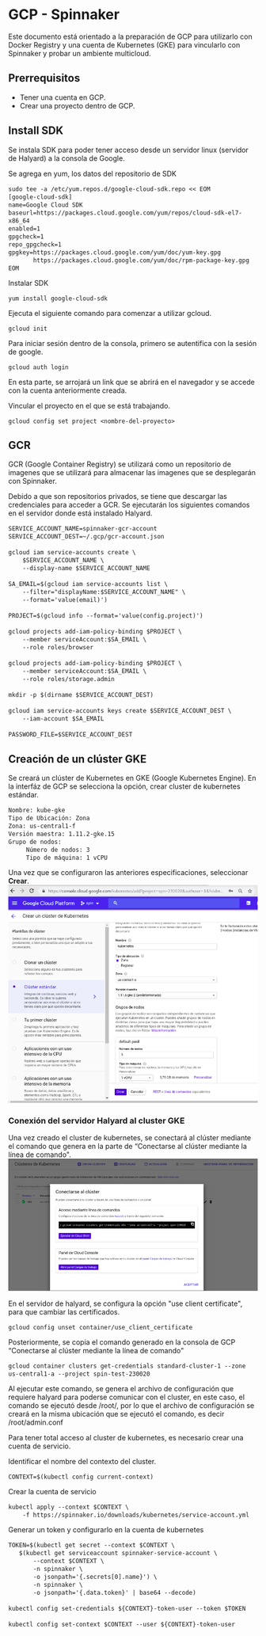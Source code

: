 # GCP  - Spinnaker

Este documento está orientado a la preparación de GCP para utilizarlo con Docker Registry y una cuenta de Kubernetes (GKE) para vincularlo con Spinnaker y probar un ambiente multicloud.

## Prerrequisitos 
- Tener una cuenta en GCP.
- Crear una proyecto dentro de GCP.

## Install SDK 
Se instala SDK para poder tener acceso desde un servidor linux (servidor de Halyard) a la consola de Google.

Se agrega en yum, los datos del repositorio de SDK
```
sudo tee -a /etc/yum.repos.d/google-cloud-sdk.repo << EOM
[google-cloud-sdk]
name=Google Cloud SDK
baseurl=https://packages.cloud.google.com/yum/repos/cloud-sdk-el7-x86_64
enabled=1
gpgcheck=1
repo_gpgcheck=1
gpgkey=https://packages.cloud.google.com/yum/doc/yum-key.gpg
       https://packages.cloud.google.com/yum/doc/rpm-package-key.gpg
EOM     
```
Instalar SDK
```
yum install google-cloud-sdk 
```
Ejecuta el siguiente comando para comenzar a utilizar gcloud. 
```
gcloud init   
```
Para iniciar sesión dentro de la consola, primero se autentifica con la sesión de google. 
```
gcloud auth login    
```
En esta parte, se arrojará un link que se abrirá en el navegador y se accede con la cuenta anteriormente creada. 

Vincular el proyecto en el que se está trabajando.
```
gcloud config set project <nombre-del-proyecto>
```
## GCR 

GCR (Google Container Registry) se utilizará como un repositorio de imagenes que se utilizará para almacenar las imagenes que se desplegarán con Spinnaker. 

Debido a que son repositorios privados, se tiene que descargar las credenciales para acceder a GCR.
Se ejecutarán los siguientes comandos en el servidor donde está instalado Halyard.
```
SERVICE_ACCOUNT_NAME=spinnaker-gcr-account
SERVICE_ACCOUNT_DEST=~/.gcp/gcr-account.json

gcloud iam service-accounts create \
    $SERVICE_ACCOUNT_NAME \
    --display-name $SERVICE_ACCOUNT_NAME

SA_EMAIL=$(gcloud iam service-accounts list \
    --filter="displayName:$SERVICE_ACCOUNT_NAME" \
    --format='value(email)')

PROJECT=$(gcloud info --format='value(config.project)')

gcloud projects add-iam-policy-binding $PROJECT \
    --member serviceAccount:$SA_EMAIL \
    --role roles/browser

gcloud projects add-iam-policy-binding $PROJECT \
    --member serviceAccount:$SA_EMAIL \
    --role roles/storage.admin

mkdir -p $(dirname $SERVICE_ACCOUNT_DEST)

gcloud iam service-accounts keys create $SERVICE_ACCOUNT_DEST \
    --iam-account $SA_EMAIL

PASSWORD_FILE=$SERVICE_ACCOUNT_DEST
```

## Creación de un clúster GKE 
Se creará un clúster de Kubernetes en GKE (Google Kubernetes Engine).
En la interfáz de GCP se selecciona la opción, crear cluster de kubernetes estándar. 
```
Nombre: kube-gke
Tipo de Ubicación: Zona 
Zona: us-central1-f
Versión maestra: 1.11.2-gke.15
Grupo de nodos: 
     Número de nodos: 3
     Tipo de máquina: 1 vCPU
```
Una vez que se configuraron las anteriores especificaciones, seleccionar **Crear**. 
![GKE-create](https://raw.githubusercontent.com/VerMunoz/OpenCloud/master/images/gke-createcluster.png)

### Conexión del servidor Halyard al cluster GKE
Una vez creado el cluster de kubernetes, se conectará al clúster mediante el comando que genera en la parte de “Conectarse al clúster mediante la línea de comando". 
![GKE-create](https://raw.githubusercontent.com/VerMunoz/OpenCloud/master/images/gke-connectcluster.png)

En el servidor de halyard, se configura la opción "use client certificate", para que cambiar las certificados.
```
gcloud config unset container/use_client_certificate
```
Posteriormente, se copia el comando generado en la consola de GCP “Conectarse al clúster mediante la línea de comando"
```
gcloud container clusters get-credentials standard-cluster-1 --zone us-central1-a --project spin-test-230020 
```
Al ejecutar este comando, se genera el archivo de configuración que requiere halyard para poderse comunicar con el cluster, en este caso, el comando se ejecutó desde /root/, por lo que el archivo de configuración se creará en la misma ubicación que se ejecutó el comando, es decir /root/admin.conf

Para tener total acceso al cluster de kubernetes, es necesario crear una cuenta de servicio.

Identificar el nombre del contexto del cluster. 
```
CONTEXT=$(kubectl config current-context)
```
Crear la cuenta de servicio 
```
kubectl apply --context $CONTEXT \
    -f https://spinnaker.io/downloads/kubernetes/service-account.yml
```
Generar un token y configurarlo en la cuenta de kubernetes 
```
TOKEN=$(kubectl get secret --context $CONTEXT \
   $(kubectl get serviceaccount spinnaker-service-account \
       --context $CONTEXT \
       -n spinnaker \
       -o jsonpath='{.secrets[0].name}') \
       -n spinnaker \
       -o jsonpath='{.data.token}' | base64 --decode)

kubectl config set-credentials ${CONTEXT}-token-user --token $TOKEN

kubectl config set-context $CONTEXT --user ${CONTEXT}-token-user
```



